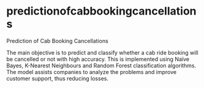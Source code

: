 # predictionofcabbookingcancellations

Prediction of Cab Booking Cancellations

The main objective is to predict and classify whether a cab ride booking will be cancelled or not with high accuracy.
This is implemented using Naïve Bayes, K-Nearest Neighbours and Random Forest classification algorithms.
The model assists companies to analyze the problems and improve customer support, thus reducing losses.
